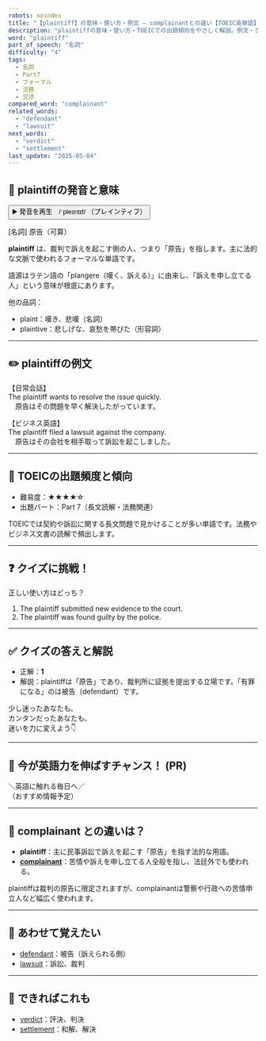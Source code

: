 ```yaml
---
robots: noindex
title: "【plaintiff】の意味・使い方・例文 ― complainantとの違い【TOEIC英単語】"
description: "plaintiffの意味・使い方・TOEICでの出題傾向をやさしく解説。例文・クイズ付きでcomplainantとの違いもわかりやすく学べます。"
word: "plaintiff"
part_of_speech: "名詞"
difficulty: "4"
tags:
  - 名詞
  - Part7
  - フォーマル
  - 法務
  - 交渉
compared_word: "complainant"
related_words:
  - "defendant"
  - "lawsuit"
next_words:
  - "verdict"
  - "settlement"
last_update: "2025-05-04"
---
```


## 🔰 plaintiffの発音と意味

<button class="play-audio" onclick="playTTS('plaintiff')">
  <span class="play-audio-main">
    ▶️ 発音を再生　/ˈpleɪntɪf/
  </span>
  <span class="play-audio-sub">
    （プレインティフ）
  </span>
</button>

[名詞] 原告（可算）

**plaintiff** は、裁判で訴えを起こす側の人、つまり「原告」を指します。主に法的な文脈で使われるフォーマルな単語です。

語源はラテン語の「plangere（嘆く、訴える）」に由来し、「訴えを申し立てる人」という意味が根底にあります。

他の品詞：  
- plaint：嘆き、悲嘆（名詞）
- plaintive：悲しげな、哀愁を帯びた（形容詞）

---

## ✏️ plaintiffの例文

【日常会話】  
The plaintiff wants to resolve the issue quickly.  
　原告はその問題を早く解決したがっています。

【ビジネス英語】  
The plaintiff filed a lawsuit against the company.  
　原告はその会社を相手取って訴訟を起こしました。

---

## 🎯 TOEICの出題頻度と傾向

- 難易度：★★★★☆
- 出題パート：Part 7（長文読解・法務関連）

TOEICでは契約や訴訟に関する長文問題で見かけることが多い単語です。法務やビジネス文書の読解で頻出します。

---

## ❓ クイズに挑戦！

正しい使い方はどっち？

1. The plaintiff submitted new evidence to the court.  
2. The plaintiff was found guilty by the police.

---

## ✅ クイズの答えと解説

- 正解：**1**
- 解説：plaintiffは「原告」であり、裁判所に証拠を提出する立場です。「有罪になる」のは被告（defendant）です。

少し迷ったあなたも、  
カンタンだったあなたも、  
迷いを力に変えよう👇️

---

## 🚀 今が英語力を伸ばすチャンス！ (PR)

<div class="info-center">
＼英語に触れる毎日へ／<br>  
（おすすめ情報予定）
</div>

---

## 🤔  complainant との違いは？

- **plaintiff**：主に民事訴訟で訴えを起こす「原告」を指す法的な用語。
- **[complainant](/word/complainant/)**：苦情や訴えを申し立てる人全般を指し、法廷外でも使われる。

plaintiffは裁判の原告に限定されますが、complainantは警察や行政への苦情申立人など幅広く使われます。

---

## 🧩 あわせて覚えたい

- [defendant](/word/defendant/)：被告（訴えられる側）
- [lawsuit](/word/lawsuit/)：訴訟、裁判

---

## 📖 できればこれも

- [verdict](/word/verdict/)：評決、判決
- [settlement](/word/settlement/)：和解、解決

<!-- cvid: aid03_bid34 -->
